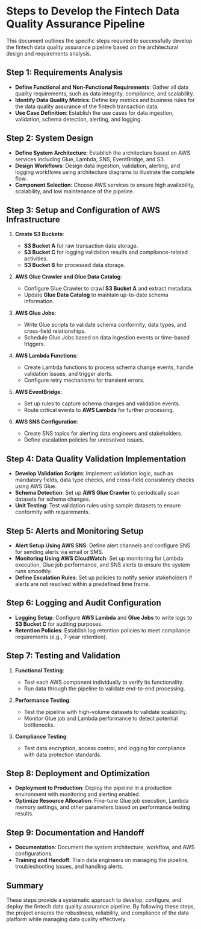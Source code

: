 # Steps to Develop the Fintech Data Quality Assurance Pipeline

This document outlines the specific steps required to successfully develop the fintech data quality assurance pipeline based on the architectural design and requirements analysis.

## Step 1: Requirements Analysis
- **Define Functional and Non-Functional Requirements**: Gather all data quality requirements, such as data integrity, compliance, and scalability.
- **Identify Data Quality Metrics**: Define key metrics and business rules for the data quality assurance of the fintech transaction data.
- **Use Case Definition**: Establish the use cases for data ingestion, validation, schema detection, alerting, and logging.

## Step 2: System Design
- **Define System Architecture**: Establish the architecture based on AWS services including Glue, Lambda, SNS, EventBridge, and S3.
- **Design Workflows**: Design data ingestion, validation, alerting, and logging workflows using architecture diagrams to illustrate the complete flow.
- **Component Selection**: Choose AWS services to ensure high availability, scalability, and low maintenance of the pipeline.

## Step 3: Setup and Configuration of AWS Infrastructure
1. **Create S3 Buckets**:
   - **S3 Bucket A** for raw transaction data storage.
   - **S3 Bucket C** for logging validation results and compliance-related activities.
   - **S3 Bucket B** for processed data storage.

2. **AWS Glue Crawler and Glue Data Catalog**:
   - Configure Glue Crawler to crawl **S3 Bucket A** and extract metadata.
   - Update **Glue Data Catalog** to maintain up-to-date schema information.

3. **AWS Glue Jobs**:
   - Write Glue scripts to validate schema conformity, data types, and cross-field relationships.
   - Schedule Glue Jobs based on data ingestion events or time-based triggers.

4. **AWS Lambda Functions**:
   - Create Lambda functions to process schema change events, handle validation issues, and trigger alerts.
   - Configure retry mechanisms for transient errors.

5. **AWS EventBridge**:
   - Set up rules to capture schema changes and validation events.
   - Route critical events to **AWS Lambda** for further processing.

6. **AWS SNS Configuration**:
   - Create SNS topics for alerting data engineers and stakeholders.
   - Define escalation policies for unresolved issues.

## Step 4: Data Quality Validation Implementation
- **Develop Validation Scripts**: Implement validation logic, such as mandatory fields, data type checks, and cross-field consistency checks using AWS Glue.
- **Schema Detection**: Set up **AWS Glue Crawler** to periodically scan datasets for schema changes.
- **Unit Testing**: Test validation rules using sample datasets to ensure conformity with requirements.

## Step 5: Alerts and Monitoring Setup
- **Alert Setup Using AWS SNS**: Define alert channels and configure SNS for sending alerts via email or SMS.
- **Monitoring Using AWS CloudWatch**: Set up monitoring for Lambda execution, Glue job performance, and SNS alerts to ensure the system runs smoothly.
- **Define Escalation Rules**: Set up policies to notify senior stakeholders if alerts are not resolved within a predefined time frame.

## Step 6: Logging and Audit Configuration
- **Logging Setup**: Configure **AWS Lambda** and **Glue Jobs** to write logs to **S3 Bucket C** for auditing purposes.
- **Retention Policies**: Establish log retention policies to meet compliance requirements (e.g., 7-year retention).

## Step 7: Testing and Validation
1. **Functional Testing**:
   - Test each AWS component individually to verify its functionality.
   - Run data through the pipeline to validate end-to-end processing.

2. **Performance Testing**:
   - Test the pipeline with high-volume datasets to validate scalability.
   - Monitor Glue job and Lambda performance to detect potential bottlenecks.

3. **Compliance Testing**:
   - Test data encryption, access control, and logging for compliance with data protection standards.

## Step 8: Deployment and Optimization
- **Deployment to Production**: Deploy the pipeline in a production environment with monitoring and alerting enabled.
- **Optimize Resource Allocation**: Fine-tune Glue job execution, Lambda memory settings, and other parameters based on performance testing results.

## Step 9: Documentation and Handoff
- **Documentation**: Document the system architecture, workflow, and AWS configurations.
- **Training and Handoff**: Train data engineers on managing the pipeline, troubleshooting issues, and handling alerts.

## Summary
These steps provide a systematic approach to develop, configure, and deploy the fintech data quality assurance pipeline. By following these steps, the project ensures the robustness, reliability, and compliance of the data platform while managing data quality effectively.

